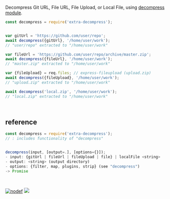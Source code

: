 Decompress Git URL, File URL, File Upload, or Local File, using [decompress module].

```javascript
const decompress = require('extra-decompress');


var gitUrl = 'https://github.com/user/repo';
await decompress({gitUrl}, '/home/user/work');
// "user/repo" extracted to "/home/user/work"

var fileUrl = 'https://github.com/user/repo/archive/master.zip';
await decompress({fileUrl}, '/home/user/work');
// "master.zip" extracted to "/home/user/work"

var {fileUpload} = req.files; // express-fileupload (upload.zip)
await decompress({fileUpload}, '/home/user/work');
// "upload.zip" extracted to "/home/user/work"

await decompress('local.zip', '/home/user/work');
// "local.zip" extracted to "/home/user/work"
```
<br>


## reference

```javascript
const decompress = require('extra-decompress');
// : includes functionality of "decompress"


decompress(input, [output=.], [options={}]);
- input: {gitUrl | fileUrl | fileUpload | file} | localFile <string>
- output: <string> (output directory)
- options: {filter, map, plugins, strip} (see "decompress")
-> Promise
```
<br>


[![nodef](https://merferry.glitch.me/card/extra-decompress.svg)](https://nodef.github.io)
![](https://ga-beacon.deno.dev/G-RC63DPBH3P:SH3Eq-NoQ9mwgYeHWxu7cw/github.com/nodef/extra-decompress)

[decompress module]: https://www.npmjs.com/package/decompress
